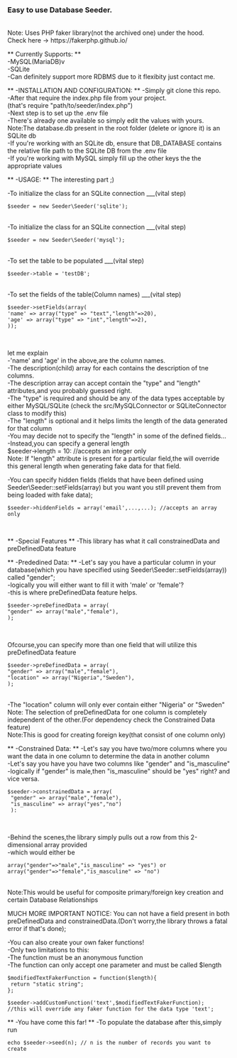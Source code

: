 ### Easy to use Database Seeder. 
<br>
Note: Uses PHP faker library(not the archived one) under the hood. <br>
Check here -> https://fakerphp.github.io/ <br>

** Currently Supports: ** <br>
-MySQL(MariaDB)v<br>
-SQLite <br>
-Can definitely support more RDBMS due to it flexibity just contact me. <br>

** -INSTALLATION AND CONFIGURATION: **
-Simply git clone this repo. <br>
-After that require the index.php file from your project. <br>
(that's require "path/to/seeder/index.php") <br>
-Next step is to set up the .env file <br>
-There's already one available so simply edit the values with yours. <br>
Note:The database.db present in the root folder (delete or ignore it) is an SQLite db <br>
-If you're working with an SQLite db, ensure that DB_DATABASE contains the relative file path to the SQLite DB from the .env file <br>
-If you're working with MySQL simply fill up the other keys the the appropriate values <br>


** -USAGE: ** 
The interesting part ;) <br>

-To initialize the class for an SQLite connection ___(vital step) <br>
```
$seeder = new Seeder\Seeder('sqlite');
```
<br>
-To initialize the class for an SQLite connection ___(vital step) <br>

```
$seeder = new Seeder\Seeder('mysql');
```

<br>
-To set the table to be populated ___(vital step) <br>

```
$seeder->table = 'testDB'; 
```

<br>
-To set the fields of the table(Column names) ___(vital step) <br>

```
$seeder->setFields(array(
'name' => array("type" => "text","length"=>20),
'age' => array("type" => "int","length"=>2),
));
```

<br>

let me explain <br>
-'name' and 'age' in the above,are the column names. <br>
-The description(child) array for each contains the description of tne columns. <br>
-The description array can accept contain the "type" and "length" attributes,and you probably guessed right. <br>
-The "type" is required and should be any of the data types acceptable by either MySQL/SQLite (check the src/MySQLConnector or SQLiteConnector class to modify this) <br>
-The "length" is optional and it helps limits the length of the data generated for that column <br>
-You may decide not to specify the "length" in some of the defined fields... <br>
-Instead,you can specify a general length <br>
$seeder->length = 10: //accepts an integer only <br>
Note: If "length" attribute is present for a particular field,the will override this general length when generating fake data for that field. <br>

-You can specify hidden fields (fields that have been defined using Seeder\Seeder::setFields(array) but you want you still prevent them from being loaded with fake data); <br>

```
$seeder->hiddenFields = array('email',...,...); //accepts an array only
```

 <br>

** -Special Features **
-This library has what it call constrainedData and preDefinedData feature <br>

** -Prededined Data: **
-Let's say you have a particular column in your database(which you have specified using Seeder\Seeder::setFields(array)) called "gender"; <br>
-logically you will either want to fill it with 'male' or 'female'? <br> 
-this is where preDefinedData feature helps. <br>

```
$seeder->preDefinedData = array(
"gender" => array("male","female"),
); 
```

<br>

Ofcourse,you can specify more than one field that will utilize this preDefinedData feature <br>

```
$seeder->preDefinedData = array(
"gender" => array("male","female"),
"location" => array("Nigeria","Sweden"),
);
```

<br>
-The "location" column will only ever contain either "Nigeria" or "Sweden" <br>
Note: The selection of preDefinedData for one column is completely independent of the other.(For dependency check the Constrained Data feature) <br>
Note:This is good for creating foreign key(that consist of one column only) <br>


** -Constrained Data: **
-Let's say you have two/more columns where you want the data in one column to determine the data in another column <br>
-Let's say you have you have two columns like "gender" and "is_masculine" <br>
-logically if "gender" is male,then "is_masculine" should be "yes" right? and vice versa. <br>

```
$seeder->constrainedData = array(
 "gender" => array("male","female"),
 "is_masculine" => array("yes","no")
 ): 
 ```
 
 <br>

-Behind the scenes,the library simply pulls out a row from this 2-dimensional array provided <br>
-which would either be 

```
array("gender"=>"male","is_masculine" => "yes") or array("gender"=>"female","is_masculine" => "no")
```

<br>
Note:This would be useful for composite primary/foreign key creation and certain Database Relationships <br>

MUCH MORE IMPORTANT NOTICE: You can not have a field present in both preDefinedData and constrainedData.(Don't worry,the library throws a fatal error if that's done); <br>

-You can also create your own faker functions! <br>
-Only two limitations to this: <br>
-The function must be an anonymous function <br>
-The function can only accept one parameter and must be called $length <br>

```
$modifiedTextFakerFunction = function($length){
 return "static string";
}; 

$seeder->addCustomFunction('text',$modifiedTextFakerFunction);
//this will override any faker function for the data type 'text'; 
```

** -You have come this far! **
-To populate the database after this,simply run <br>

```
echo $seeder->seed(n); // n is the number of records you want to create
```